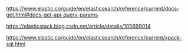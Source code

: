 https://www.elastic.co/guide/en/elasticsearch/reference/current/docs-get.html#docs-get-api-query-params

https://elasticstack.blog.csdn.net/article/details/105699014

https://www.elastic.co/guide/en/elasticsearch/reference/current/xpack-sql.html